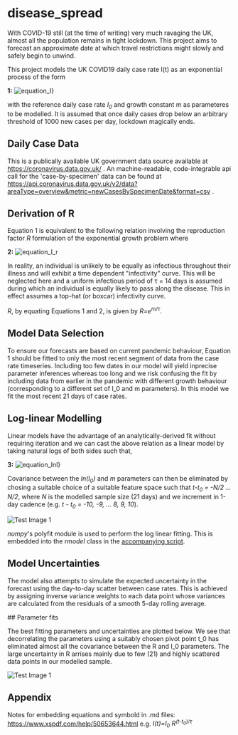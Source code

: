 # disease_spread

With COVID-19 still (at the time of writing) very much ravaging the UK, almost all the population remains in tight lockdown. This project aims to forecast an approximate date at which travel restrictions might slowly and safely begin to unwind. 

This project models the UK COVID19 daily case rate I(t) as an exponential process of the form

**1:** <img src="https://latex.codecogs.com/svg.latex?\Large&space;I(t)=I_0e^{m(t-t_0)}" title="equation_I}" />  

with the reference daily case rate *I<sub>0</sub>* and growth constant m as parameteres to be modelled. It is assumed that once daily cases drop below an arbitrary threshold of 1000 new cases per day, lockdown magically ends.


## Daily Case Data

This is a publically available UK government data source available at https://coronavirus.data.gov.uk/ . An machine-readable, code-integrable api call for the 'case-by-specimen' data can be found at https://api.coronavirus.data.gov.uk/v2/data?areaType=overview&metric=newCasesBySpecimenDate&format=csv .


## Derivation of R

Equation 1 is equivalent to the following relation involving the reproduction factor *R* formulation of the exponential growth problem where

**2:** <img src="https://latex.codecogs.com/svg.latex?\Large&space;I(t)=I_0R^{(t-t_0)/\tau}" title="equation_I_r" />


In reality, an individual is unlikely to be equally as infectious throughout their illness and will exhibit a time dependent "infectivity" curve. This will be neglected here and a uniform infectious period of &tau; = 14 days is assumed during which an individual is equally likely to pass along the disease. This in effect assumes a top-hat (or boxcar) infectivity curve. 

*R*, by equating Equations 1 and 2, is given by *R=e<sup>m/&tau;</sup>*. 


## Model Data Selection

To ensure our forecasts are based on current pandemic behaviour, Equation 1 should be fitted to only the most recent segment of data from the case rate timeseries. Including too few dates in our model will yield inprecise parameter inferences whereas too long and we risk confusing the fit by including data from earlier in the pandemic with different growth behaviour (corresponding to a different set of I_0 and m parameters). In this model we fit the most recent 21 days of case rates.


## Log-linear Modelling

Linear models have the advantage of an analytically-derived fit without requiring iteration and we can cast the above relation as a linear model by taking natural logs of both sides such that, 

**3:** <img src="https://latex.codecogs.com/svg.latex?\Large&space;ln(I)=ln(I_0)+m(t-t_0)" title="equation_lnI}" />

Covariance between the *ln(I<sub>0</sub>)* and *m* parameters can then be eliminated by chosing a suitable choice of a suitable feature space such that
*t-t<sub>0</sub> = -N/2 ... N/2*, where *N* is the modelled sample size (21 days) and we increment in 1-day cadence (e.g. *t - t<sub>0</sub> = -10, -9, ... 8, 9, 10*).



![Test Image 1](https://github.com/dstarkey23/disease_spread/blob/master/results/recent/forecast.png)


*numpy*'s polyfit module is used to perform the log linear fitting. This is embedded into the *rmodel* class in the [accompanying script](https://github.com/dstarkey23/disease_spread/blob/master/rvalue_model.py).



## Model Uncertainties

The model also attempts to simulate the expected uncertainty in the forecast using the day-to-day scatter between case rates. This is achieved by assigning inverse variance weights to each data point whose variances are calculated from the residuals of a smooth 5-day rolling average.





## Parameter fits

The best fitting parameters and uncertainties are plotted below. We see that decorrelating the parameters using a suitably chosen  pivot point t_0 has eliminated almost all the covariance between the R and I_0 parameters. The large uncertainty in R arrises mainly due to few (21) and highly scattered data points in our modelled sample.

![Test Image 1](https://github.com/dstarkey23/disease_spread/blob/master/results/recent/correlation.png)






## Appendix

Notes for embedding equations and symbold in .md files: https://www.xspdf.com/help/50653644.html
e.g. *I(t)=I<sub>0</sub> R<sup>(t-t<sub>0</sub>)/&tau;</sup>*

